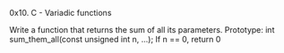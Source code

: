 0x10. C - Variadic functions

Write a function that returns the sum of all its parameters.
Prototype: int sum_them_all(const unsigned int n, ...);
If n == 0, return 0
